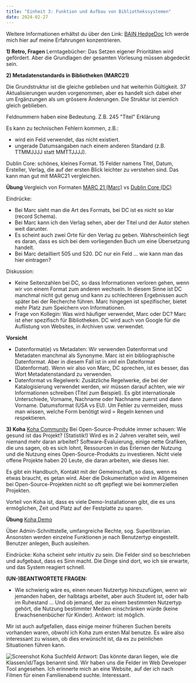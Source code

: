 ```yaml
---
title: "Einheit 3: Funktion und Aufbau von Bibliothekssystemen"
date: 2024-02-27
---
```

Weitere Informationen erhältst du über den Link: 
<a href="https://pad.gwdg.de/EC9WU7DITxiK1ciMll3ZOw?view">BAIN HedgeDoc</a>
Ich werde mich hier auf meine Erfahrungen konzentrieren. 

**1) Retro, Fragen**
Lerntagebücher: Das Setzen eigener Prioritäten wird gefördert. Aber die Grundlagen der gesamten Vorlesung müssen abgedeckt sein.

**2) Metadatenstandards in Bibliotheken (MARC21)**

Die Grundstruktur ist die gleiche geblieben und hat weiterhin Gültigkeit. 37 Aktualisierungen wurden vorgenommen, aber es handelt sich dabei eher um Ergänzungen als um grössere Änderungen. Die Struktur ist ziemlich gleich geblieben.

Feldnummern haben eine Bedeutung. Z.B. 245 "Titel" Erklärung

Es kann zu technischen Fehlern kommen, z.B.:
-	 wird ein Feld verwendet, das nicht existiert. 
-	ungerade Datumsangaben nach einem anderen Standard (z.B. TTMMJJJJ statt MMTTJJJJ).

Dublin Core: schönes, kleines Format. 15 Felder namens Titel, Datum, Ersteller, Verlag, die auf der ersten Blick leichter zu verstehen sind. Das kann man gut mit MARC21 vergleichen.

**Übung** Vergleich von Formaten
<a href="https://swisscovery.slsp.ch/view/sru/41SLSP_NETWORK?version=1.2&operation=searchRetrieve&query=title=einstein&recordSchema=marcxml">MARC 21 (Marc)</a> vs
<a href="https://swisscovery.slsp.ch/view/sru/41SLSP_NETWORK?version=1.2&operation=searchRetrieve&query=title=einstein&recordSchema=dc">Dublin Core (DC)</a>

Eindrücke:

- Bei Marc sieht man die Art des Formats, bei DC ist es nicht so klar (record Schema).
- Bei Marc kann ich den Verlag sehen, aber der Titel und der Autor stehen weit darunter.
- Es scheint auch zwei Orte für den Verlag zu geben. Wahrscheinlich liegt es daran, dass es sich bei dem vorliegenden Buch um eine Übersetzung handelt.
- Bei Marc detailliert 505 und 520. DC nur ein Feld ... wie kann man das hier eintragen?

Diskussion: 

-	Keine Seitenzahlen bei DC, so dass Informationen verloren gehen, wenn wir von einem Format zum anderen wechseln. In diesem Sinne ist DC manchmal nicht gut genug und kann zu schlechteren Ergebnissen auch später bei der Recherche führen. Marc hingegen ist spezifischer, bietet mehr Platz zum Speichern von Informationen. 
-	Frage von Kollegin: Was wird häufiger verwendet, Marc oder DC? Marc ist eher spezifisch für Bibliotheken. DC wird auch von Google für die Auflistung von Websites, in Archiven usw. verwendet.

**Vorsicht**
-	Datenformat(e) vs Metadaten:
Wir verwenden Datenformat und Metadaten manchmal als Synonyme. Marc ist ein bibliographische Datenformat. Aber in diesem Fall ist in xml ein Dateiformat (Datenformat). Wenn wir also von Marc, DC sprechen, ist es besser, das Wort Metadatenstandard zu verwenden.
-	Datenformat vs Regelwerk:
Zusätzliche Regelwerke, die bei der Katalogisierung verwendet werden, wir müssen darauf achten, wie wir Informationen schreiben (Titel zum Beispiel). Es gibt internationale Unterschiede, Vorname, Nachname oder Nachname zuerst und dann Vorname. Datumsformat (USA vs EU). Um Fehler zu vermeiden, muss man wissen, welche Form benötigt wird = Regeln kennen und respektieren.

**3) Koha**
<a href="https://koha-community.org//">Koha Community</a>
Bei Open-Source-Produkte immer schauen: Wie gesund ist das Projekt? (Statistik!) Wird es in 2 Jahren veraltet sein, weil niemand mehr daran arbeitet? Software-Evaluierung, einige nette Grafiken, die uns sagen, ob es sich lohnt, Ressourcen in das Erlernen der Nutzung und die Nutzung eines Open-Source-Produkts zu investieren. Nicht viele offene Projekte haben 20 Leute, die daran arbeiten, wie dieses hier.

Es gibt ein Handbuch, Kontakt mit der Gemeinschaft, so dass, wenn es etwas braucht, es getan wird. Aber die Dokumentation wird im Allgemeinen bei Open-Source-Projekten nicht so oft gepflegt wie bei kommerziellen Projekten. 

Vorteil von Koha ist, dass es viele Demo-Installationen gibt, die es uns ermöglichen, Zeit und Platz auf der Festplatte zu sparen.

**Übung**
<a href="https://koha.adminkuhn.ch:8443/">Koha Demo</a>

Über Admin-Schnittstelle, umfangreiche Rechte, sog. Superlibrarian. Ansonsten werden einzelne Funktionen je nach Benutzertyp eingestellt. Benutzer anlegen, Buch ausleihen.

Eindrücke: Koha scheint sehr intuitiv zu sein. Die Felder sind so beschrieben und aufgebaut, dass es Sinn macht. Die Dinge sind dort, wo ich sie erwarte, und das System reagiert schnell.

**(UN-)BEANTWORTETE FRAGEN:**
- Wie schwierig wäre es, einen neuen Nutzertyp hinzuzufügen, wenn wir jemanden haben, der halbtags arbeitet, aber auch Student ist, oder halb im Ruhestand ... Und ob jemand, der zu einem bestimmten Nutzertyp gehört, die Nutzung bestimmter Medien einschränken würde (keine Erwachsenenbücher für Kinder).
Antwort: ist möglich.

Mir ist auch aufgefallen, dass einige meiner früheren Suchen bereits vorhanden waren, obwohl ich Koha zum ersten Mal benutze. Es wäre also interessant zu wissen, ob dies erwünscht ist, da es zu peinlichen Situationen führen kann.

<img src="/BAIN_lerntagebuch/docs/assets/images/3_Screenshot_2024-02-27.png" alt="Screenshot Koha Suchfeld">
Antwort: Das könnte daran liegen, wie die Klassen/id/Tags benannt sind. Wir haben uns die Felder im Web Developer Tool angesehen. Ich erinnerte mich an eine Website, auf der ich nach Filmen für einen Familienabend suchte. Interessant.
